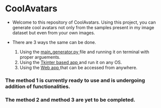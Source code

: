 # CoolAvatars

* Welcome to this repository of CoolAvatars. Using this project, you can generate cool avatars not only from the samples present in my image dataset but even from your own
images.

* There are 3 ways the same can be done.
  1) Using the <a href="https://github.com/ravi0531rp/CoolAvatars/blob/master/main_generator.py">main_generator.py </a> file and running it on terminal with proper arguements.
  2) Using the <a href="https://github.com/ravi0531rp/CoolAvatars/tree/master/appTkinter"> Tkinter based app </a> and run it on any OS.
  3) Using the <a href="https://github.com/ravi0531rp/CoolAvatars/tree/master/webApp"> Web app </a> that can be accessed from anywhere.
  
### The method 1 is currently ready to use and is undergoing addition of functionalities.
### The method 2 and method 3 are yet to be completed.
